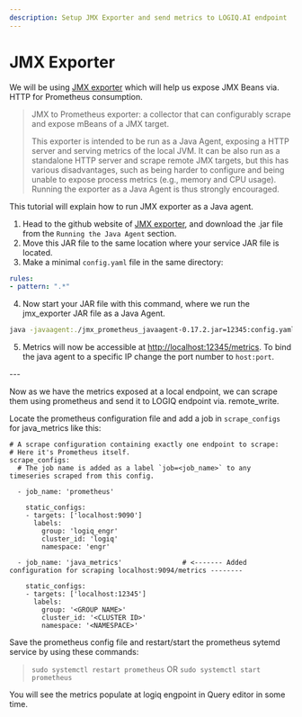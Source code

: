 ```yaml
---
description: Setup JMX Exporter and send metrics to LOGIQ.AI endpoint
---
```


# JMX Exporter

We will be using [JMX exporter](https://github.com/prometheus/jmx\_exporter) which will help us expose JMX Beans via. HTTP for Prometheus consumption.

> JMX to Prometheus exporter: a collector that can configurably scrape and expose mBeans of a JMX target.
>
> This exporter is intended to be run as a Java Agent, exposing a HTTP server and serving metrics of the local JVM. It can be also run as a standalone HTTP server and scrape remote JMX targets, but this has various disadvantages, such as being harder to configure and being unable to expose process metrics (e.g., memory and CPU usage). Running the exporter as a Java Agent is thus strongly encouraged.

This tutorial will explain how to run JMX exporter as a Java agent.

1. Head to the github website of [JMX exporter](https://github.com/prometheus/jmx\_exporter), and download the .jar file from the `Running the Java Agent` section.
2. Move this JAR file to the same location where your service JAR file is located.
3. Make a minimal `config.yaml` file in the same directory:

```yaml
rules:
- pattern: ".*"
```

4. Now start your JAR file with this command, where we run the jmx\_exporter JAR file as a Java Agent.

```bash
java -javaagent:./jmx_prometheus_javaagent-0.17.2.jar=12345:config.yaml -jar yourJar.jar
```

5.  Metrics will now be accessible at [http://localhost:12345/metrics](http://localhost:12345/metrics). To bind the java agent to a specific IP change the port number to `host:port`.



\---

Now as we have the metrics exposed at a local endpoint, we can scrape them using prometheus and send it to LOGIQ endpoint via. remote\_write.

Locate the prometheus configuration file and add a job in `scrape_configs` for java\_metrics like this:

```
# A scrape configuration containing exactly one endpoint to scrape:
# Here it's Prometheus itself.
scrape_configs:
  # The job name is added as a label `job=<job_name>` to any timeseries scraped from this config.

  - job_name: 'prometheus'
  
    static_configs:
    - targets: ['localhost:9090']
      labels:
        group: 'logiq_engr'
        cluster_id: 'logiq'
        namespace: 'engr'

  - job_name: 'java_metrics'               # <------- Added configuration for scraping localhost:9094/metrics --------

    static_configs:
    - targets: ['localhost:12345']
      labels:
        group: '<GROUP NAME>'
        cluster_id: '<CLUSTER ID>'
        namespace: '<NAMESPACE>'
```

Save the prometheus config file and restart/start the prometheus sytemd service by using these commands:

> `sudo systemctl restart prometheus` OR `sudo systemctl start prometheus`

You will see the metrics populate at logiq engpoint in Query editor in some time.

